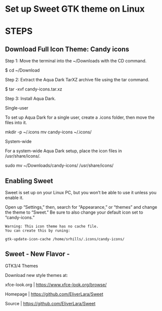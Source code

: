 # Set up Sweet GTK theme on Linux


STEPS
=====

## Download Full Icon Theme: Candy icons

Step 1: 
Move the terminal into the ~/Downloads with the CD command.

$ cd ~/Download

Step 2: 
Extract the Aqua Dark TarXZ archive file using the tar command.

$ tar -xvf candy-icons.tar.xz

Step 3: Install Aqua Dark.

Single-user

To set up Aqua Dark for a single user, create a .icons folder, then move the files into it.

mkdir -p ~/.icons
mv candy-icons ~/.icons/  

System-wide

For a system-wide Aqua Dark setup, place the icon files in /usr/share/icons/.

sudo mv ~/Downloads/candy-icons/ /usr/share/icons/

## Enabling Sweet

Sweet is set up on your Linux PC, but you won’t be able to use it unless you enable it.

Open up “Settings,” then, search for “Appearance,” or “themes” and change the theme to “Sweet.” Be sure to also change your default icon set to “candy-icons.”

```
Warning: This icon theme has no cache file.
You can create this by runing:

gtk-update-icon-cache /home/srhills/.icons/candy-icons/
```
## Sweet - New Flavor -

GTK3/4 Themes

Download new style themes at: 

xfce-look.org | https://www.xfce-look.org/browse/

Homepage | https://github.com/EliverLara/Sweet

Source | https://github.com/EliverLara/Sweet